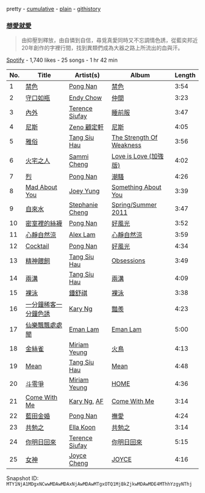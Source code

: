 pretty - [cumulative](/playlists/cumulative/37i9dQZF1DWVrewvmoU2pr.md) - [plain](/playlists/plain/37i9dQZF1DWVrewvmoU2pr) - [githistory](https://github.githistory.xyz/mackorone/spotify-playlist-archive/blob/main/playlists/plain/37i9dQZF1DWVrewvmoU2pr)

### [想愛就愛](https://open.spotify.com/playlist/37i9dQZF1DWVrewvmoU2pr)

> 由抑壓到釋放，由自憐到自信，尋覓真愛同時又不忘調情色誘，從藍奕邦近20年創作的字裡行間，找到異類們成為大器之路上所流出的血與汗。

[Spotify](https://open.spotify.com/user/spotify) - 1,740 likes - 25 songs - 1 hr 42 min

| No. | Title | Artist(s) | Album | Length |
|---|---|---|---|---|
| 1 | [禁色](https://open.spotify.com/track/4uYbgvebdLWtzWp9qyzhUi) | [Pong Nan](https://open.spotify.com/artist/6G7bdG4rBz6OQgKudNjoGL) | [禁色](https://open.spotify.com/album/2nMUSLSbXExbxhQ84jSTaV) | 3:54 |
| 2 | [守口如瓶](https://open.spotify.com/track/3rZVW1QkoFmrEeZvV5qhzp) | [Endy Chow](https://open.spotify.com/artist/5r0xeBSRKRJ5Dm63XzTZhE) | [仲間](https://open.spotify.com/album/6YVD5g8jj29N54Rx4WdgEY) | 3:23 |
| 3 | [內外](https://open.spotify.com/track/3BKcJgFlqwy4TxTREXgQkT) | [Terence Siufay](https://open.spotify.com/artist/3AemIC066y8n3TetXWkVoE) | [睡前服](https://open.spotify.com/album/05pqyGdgVCRW0vzcPxpY3e) | 3:47 |
| 4 | [尼斯](https://open.spotify.com/track/0e0mQ0D5oPkGeTOvTWqVfg) | [Zeno 顧定軒](https://open.spotify.com/artist/2gYJz5eXlBCxVDKodgl9BK) | [尼斯](https://open.spotify.com/album/5623cWq9MXmzS6E6YUWxcf) | 4:05 |
| 5 | [雅俗](https://open.spotify.com/track/5XRCjWVuSJbETeM0acyG7H) | [Tang Siu Hau](https://open.spotify.com/artist/01LAw9Av7Zcg01A8McfGYB) | [The Strength Of Weakness](https://open.spotify.com/album/4qk6K29TKXkMEMCtNNSF01) | 3:56 |
| 6 | [火宅之人](https://open.spotify.com/track/2htI7xBnGmBcPYund0JCAa) | [Sammi Cheng](https://open.spotify.com/artist/3XCnp5UV5wnNw49Xuka9qH) | [Love is Love \(加強版\)](https://open.spotify.com/album/4MtKsQDLciPQUOnbDLU4fv) | 4:02 |
| 7 | [烈](https://open.spotify.com/track/2024tyuk9RzkIZBdTY1fWJ) | [Pong Nan](https://open.spotify.com/artist/6G7bdG4rBz6OQgKudNjoGL) | [潮騷](https://open.spotify.com/album/3GiLdQbnsPgQ7mTuVUZ2l3) | 4:26 |
| 8 | [Mad About You](https://open.spotify.com/track/59mt82b6ADPPjvgZTec8MZ) | [Joey Yung](https://open.spotify.com/artist/2zzKlxMsKTPMsZacZCPRNA) | [Something About You](https://open.spotify.com/album/6mm0i9d3JxQiyquwF5F6oS) | 3:39 |
| 9 | [自來水](https://open.spotify.com/track/1H9E24PFTZUPr7omv9Ov59) | [Stephanie Cheng](https://open.spotify.com/artist/6qAoh45c4dsSqxNhp845SQ) | [Spring/Summer 2011](https://open.spotify.com/album/2KC0o9Prt0tDwy58p2gFnb) | 3:47 |
| 10 | [密室裡的絲襪](https://open.spotify.com/track/58U5nTp0hgVZ9WOFhahLk4) | [Pong Nan](https://open.spotify.com/artist/6G7bdG4rBz6OQgKudNjoGL) | [好風光](https://open.spotify.com/album/2olyf0rTeI1FNoU8mSTPAx) | 3:52 |
| 11 | [心靜自然涼](https://open.spotify.com/track/5CaDondxNl6hQ8BqMakHiR) | [Alex Lam](https://open.spotify.com/artist/6IgzrIQitd30QiPFSrIaAN) | [心靜自然涼](https://open.spotify.com/album/5h5YkqIqzNwhRSJSuFurWH) | 3:59 |
| 12 | [Cocktail](https://open.spotify.com/track/3fpZCgUe70u50OJMbpM84S) | [Pong Nan](https://open.spotify.com/artist/6G7bdG4rBz6OQgKudNjoGL) | [好風光](https://open.spotify.com/album/2olyf0rTeI1FNoU8mSTPAx) | 4:34 |
| 13 | [精神餵飼](https://open.spotify.com/track/7dksLBc7Ql8IOto9V9G8Be) | [Tang Siu Hau](https://open.spotify.com/artist/01LAw9Av7Zcg01A8McfGYB) | [Obsessions](https://open.spotify.com/album/0hJnpLmbJAViHaxCWvO40z) | 3:49 |
| 14 | [兩溝](https://open.spotify.com/track/48yohb2AiPofoAtj8AYjWA) | [Tang Siu Hau](https://open.spotify.com/artist/01LAw9Av7Zcg01A8McfGYB) | [兩溝](https://open.spotify.com/album/0szYhZL6ZIOpiHasU8lLA4) | 4:09 |
| 15 | [裸泳](https://open.spotify.com/track/0xVdZpDb2RnpF9oTJJTD78) | [鍾舒祺](https://open.spotify.com/artist/7D3ifs7oGF0VJ3o8axspUu) | [裸泳](https://open.spotify.com/album/2CjL1ETXisPRUlU30OEbeE) | 3:38 |
| 16 | [一分鐘稀客一分鐘色誘](https://open.spotify.com/track/0Bw2tMHhLpVS416nfHWvSx) | [Kary Ng](https://open.spotify.com/artist/3B9ZmIcte26paTCaI1PFKE) | [豔羨](https://open.spotify.com/album/5io1WPmed3j2hO6712p0pL) | 4:23 |
| 17 | [仙樂飄飄處處聞](https://open.spotify.com/track/6Yrocv0hTFHEbJAFQ9Zgr8) | [Eman Lam](https://open.spotify.com/artist/3SJsybXfmMSrXcwpK56YuU) | [Eman Lam](https://open.spotify.com/album/49A8kv0BJoXsX5Ay6JxW5w) | 5:00 |
| 18 | [金絲雀](https://open.spotify.com/track/7c4dpeQDvVtJaLUCP18U6E) | [Miriam Yeung](https://open.spotify.com/artist/1rxk3vAYWeiBD2Q6FCezcl) | [火鳥](https://open.spotify.com/album/5vBlNsWb6xpDue03z2Fums) | 4:13 |
| 19 | [Mean](https://open.spotify.com/track/2YpqqxAb7TBIVJGC05CBsi) | [Tang Siu Hau](https://open.spotify.com/artist/01LAw9Av7Zcg01A8McfGYB) | [Mean](https://open.spotify.com/album/6EosfD2Tx35BF3wCgaYP9m) | 4:48 |
| 20 | [斗零爭](https://open.spotify.com/track/4KmU9VcEb4lSRuf3XE7MEH) | [Miriam Yeung](https://open.spotify.com/artist/1rxk3vAYWeiBD2Q6FCezcl) | [HOME](https://open.spotify.com/album/39iYSrsXTucg62iRNABvY8) | 4:36 |
| 21 | [Come With Me](https://open.spotify.com/track/35MCt0BeMs2pWtYNhMR92l) | [Kary Ng](https://open.spotify.com/artist/3B9ZmIcte26paTCaI1PFKE), [AF](https://open.spotify.com/artist/6CygVJXs3ziiuKWNA4TkF9) | [Come With Me](https://open.spotify.com/album/7GboJALajHDdhgqetBTZRU) | 3:14 |
| 22 | [藍田金婚](https://open.spotify.com/track/0xeWZtBCK8fuf7Xp4KoRFI) | [Pong Nan](https://open.spotify.com/artist/6G7bdG4rBz6OQgKudNjoGL) | [撫愛](https://open.spotify.com/album/4u7KOwUYFykiVaEOIZJObH) | 4:24 |
| 23 | [共勉之](https://open.spotify.com/track/28SGHjFqN0dLbXO00FxIR8) | [Ella Koon](https://open.spotify.com/artist/3iwCTx6CrptnO8AuGlmbVU) | [共勉之](https://open.spotify.com/album/1xVkzZsxmbXBBv1Dqvbe32) | 3:14 |
| 24 | [你明日回來](https://open.spotify.com/track/4kwInhDFXmyi37NZTE4vat) | [Terence Siufay](https://open.spotify.com/artist/3AemIC066y8n3TetXWkVoE) | [你明日回來](https://open.spotify.com/album/2o1dSDA7Um9YGUcF8Z9iI9) | 5:15 |
| 25 | [女神](https://open.spotify.com/track/47MN8iVKji2TUL2DOnXpgJ) | [Joyce Cheng](https://open.spotify.com/artist/1y4HuOPsPuo8bBIzk5CXsV) | [JOYCE](https://open.spotify.com/album/02Brb1tEIxIPc7t5DwX4xv) | 4:16 |

Snapshot ID: `MTY1NjA1MDgxNCwwMDAwMDAxNjAwMDAwMTgxOTQ1MjBkZjkwMDAwMDE4MThhYzgyNThj`
